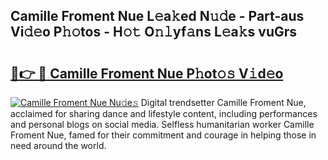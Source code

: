 ## Camille Froment Nue L𝚎a𝚔ed N𝚞𝚍e - Part-aus Vi𝚍𝚎o P𝚑𝚘tos - H𝚘𝚝 O𝚗𝚕yf𝚊ns L𝚎a𝚔s vuGrs

# <h2><a href="http://kf9l7zl.oniu.top/?m=Camille+Froment+Nue">🔗👉 🔴 Camille Froment Nue P𝚑ot𝚘𝚜 V𝚒d𝚎o</a></h2>

[![Camille Froment Nue Nu𝚍e𝚜](https://i.imgur.com/0qMVB7G.gif)](http://kf9l7zl.oniu.top/?m=Camille+Froment+Nue)
Digital trendsetter Camille Froment Nue, acclaimed for sharing dance and lifestyle content, including performances and personal blogs on social media. Selfless humanitarian worker Camille Froment Nue, famed for their commitment and courage in helping those in need around the world.  
